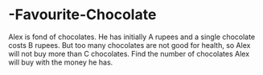 # -Favourite-Chocolate
Alex is fond of chocolates. He has initially A rupees and a single chocolate costs B rupees.  But too many chocolates are not good for health, so Alex will not buy more than C chocolates.  Find the number of chocolates Alex will buy with the money he has.

